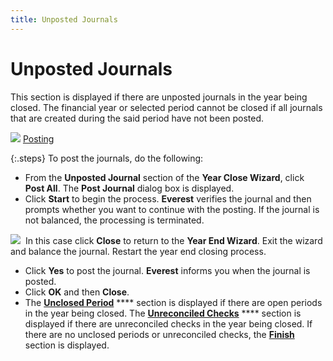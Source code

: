 ```yaml
---
title: Unposted Journals
---
```


# Unposted Journals


This section is displayed if there are unposted journals in the year  being closed. The financial year or selected period cannot be closed if  all journals that are created during the said period have not been posted.


![]({{site.acc_baseurl}}/img/lens.gif) [Posting]({{site.acc_baseurl}}/accounting-structure-in-everest/posting/posting.html)


{:.steps}
To post the journals, do the following:

- From the **Unposted Journal** section of the **Year Close Wizard**, click **Post 
 All**. The **Post Journal** dialog  box is displayed.
- Click **Start** to begin the process. **Everest** verifies the journal and then prompts whether you want to continue  with the posting. If the journal is not balanced, the processing is terminated.



![]({{site.acc_baseurl}}/img/hint.gif)  In  this case click **Close** to return  to the **Year End Wizard**. Exit the  wizard and balance the journal. Restart the year end closing process.

- Click **Yes** to post the journal. **Everest** informs you when the journal is posted.
- Click **OK** and then **Close**.
- The [**Unclosed Period**]({{site.acc_baseurl}}/year-end-closing/year-close-wizard/unclosed_periods_year_close_wizard.html) **** section is displayed if there are open periods in the year being  closed. The [**Unreconciled Checks**]({{site.acc_baseurl}}/year-end-closing/year-close-wizard/unreconciled_checks_year_close_wizard.html) **** section is displayed if there are unreconciled checks in the year  being closed. If there are no unclosed periods or unreconciled checks,  the [**Finish**]({{site.acc_baseurl}}/year-end-closing/year-close-wizard/finish_year_close_wizard.html)  section is displayed.

